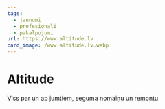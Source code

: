 ```yaml
---
tags:
  - jaunumi
  - profesionali
  - pakalpojumi
url: https://www.altitude.lv
card_image: /www.altitude.lv.webp
---
```


# Altitude

Viss par un ap jumtiem, seguma nomaiņu un remontu
